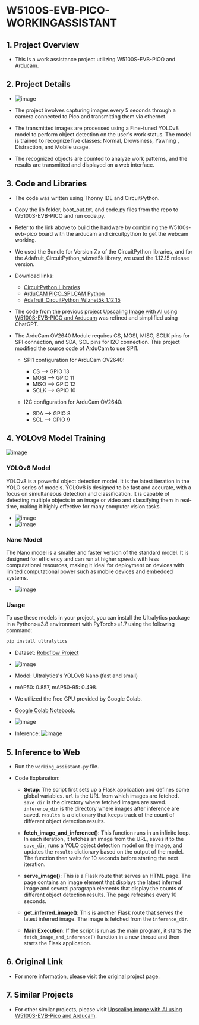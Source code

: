 # W5100S-EVB-PICO-WORKINGASSISTANT

## 1. Project Overview
- This is a work assistance project utilizing W5100S-EVB-PICO and Arducam.

## 2. Project Details
- ![image](https://github.com/dbtjr1103/W5100S-EVB-PICO-WORKINGASSISTANT/assets/115054808/689e8eb8-cade-4f04-a20e-ddaa7af0697f)

- The project involves capturing images every 5 seconds through a camera connected to Pico and transmitting them via ethernet.
  
- The transmitted images are processed using a Fine-tuned YOLOv8 model to perform object detection on the user's work status. The model is trained to recognize five classes: Normal, Drowsiness, Yawning , Distraction, and Mobile usage.
  
- The recognized objects are counted to analyze work patterns, and the results are transmitted and displayed on a web interface.

## 3. Code and Libraries
- The code was written using Thonny IDE and CircuitPython. 

- Copy the lib folder, boot_out.txt, and code.py files from the repo to W5100S-EVB-PICO and run code.py. 

- Refer to the link above to build the hardware by combining the W5100s-evb-pico board with the arducam and circuitpython to get the webcam working. 

- We used the Bundle for Version 7.x of the CircuitPython libraries, and for the Adafruit_CircuitPython_wiznet5k library, we used the 1.12.15 release version.

- Download links:
  - [CircuitPython Libraries](https://circuitpython.org/libraries)
  - [ArduCAM PICO_SPI_CAM Python](https://github.com/ArduCAM/PICO_SPI_CAM/tree/master/Python)
  - [Adafruit_CircuitPython_Wiznet5k 1.12.15](https://github.com/adafruit/Adafruit_CircuitPython_Wiznet5k/releases/tag/1.12.15)

- The code from the previous project [Upscaling Image with AI using W5100S-EVB-PICO and Arducam](https://maker.wiznet.io/Benjamin/projects/upscaling-image-with-ai-using-w5100s-evb-pico-and-arducam/) was refined and simplified using ChatGPT.

- The ArduCam OV2640 Module requires CS, MOSI, MISO, SCLK pins for SPI connection, and SDA, SCL pins for I2C connection. This project modified the source code of ArduCam to use SPI1.

    - SPI1 configuration for ArduCam OV2640:
      - CS --> GPIO 13
      - MOSI --> GPIO 11
      - MISO --> GPIO 12
      - SCLK --> GPIO 10

    - I2C configuration for ArduCam OV2640:
      - SDA --> GPIO 8
      - SCL --> GPIO 9


## 4. YOLOv8 Model Training

![image](https://github.com/dbtjr1103/W5100S-EVB-PICO-WORKINGASSISTANT/assets/115054808/13861027-142c-4fab-993a-ee066d88405d)

  
### YOLOv8 Model

YOLOv8 is a powerful object detection model. It is the latest iteration in the YOLO series of models. YOLOv8 is designed to be fast and accurate, with a focus on simultaneous detection and classification. It is capable of detecting multiple objects in an image or video and classifying them in real-time, making it highly effective for many computer vision tasks.

- ![image](https://github.com/dbtjr1103/W5100S-EVB-PICO-WORKINGASSISTANT/assets/115054808/493d763f-3c68-47b7-ab90-aafeb746727b)
- ![image](https://github.com/dbtjr1103/W5100S-EVB-PICO-WORKINGASSISTANT/assets/115054808/3d38b116-25a2-4a91-919e-d732f3653881)

### Nano Model

The Nano model is a smaller and faster version of the standard model. It is designed for efficiency and can run at higher speeds with less computational resources, making it ideal for deployment on devices with limited computational power such as mobile devices and embedded systems.

- ![image](https://github.com/dbtjr1103/W5100S-EVB-PICO-WORKINGASSISTANT/assets/115054808/4bb2e3d2-1e41-4d16-9634-c98fe59599a7)

### Usage

To use these models in your project, you can install the Ultralytics package in a Python>=3.8 environment with PyTorch>=1.7 using the following command:

```bash
pip install ultralytics
```


- Dataset: [Roboflow Project](https://universe.roboflow.com/project-q3daq/working-0iym3)
- ![image](https://github.com/dbtjr1103/W5100S-EVB-PICO-WORKINGASSISTANT/assets/115054808/45899134-3630-4fc8-9e7a-f174cf524355)

- Model: Ultralytics's YOLOv8 Nano (fast and small)

- mAP50: 0.857, mAP50-95: 0.498.

- We utilized the free GPU provided by Google Colab.

- [Google Colab Notebook](https://colab.research.google.com/drive/1NStVVPItzzwoeldfsPJ-geZATkirvg2z?usp=sharing).
-  ![image](https://github.com/dbtjr1103/W5100S-EVB-PICO-WORKINGASSISTANT/assets/115054808/7ddcfc63-1f3b-4953-b7aa-3bac7163973c)


- Inference:
    ![image](https://github.com/dbtjr1103/W5100S-EVB-PICO-WORKINGASSISTANT/assets/115054808/1ce25d84-259e-40f8-9236-a4ff644a181e)

## 5. Inference to Web
- Run the `working_assistant.py` file.
- Code Explanation:

    - **Setup**: The script first sets up a Flask application and defines some global variables. `url` is the URL from which images are fetched. `save_dir` is the directory where fetched images are saved. `inference_dir` is the directory where images after inference are saved. `results` is a dictionary that keeps track of the count of different object detection results.

    - **fetch_image_and_inference()**: This function runs in an infinite loop. In each iteration, it fetches an image from the URL, saves it to the `save_dir`, runs a YOLO object detection model on the image, and updates the `results` dictionary based on the output of the model. The function then waits for 10 seconds before starting the next iteration.

    - **serve_image()**: This is a Flask route that serves an HTML page. The page contains an image element that displays the latest inferred image and several paragraph elements that display the counts of different object detection results. The page refreshes every 10 seconds.

    - **get_inferred_image()**: This is another Flask route that serves the latest inferred image. The image is fetched from the `inference_dir`.

    - **Main Execution**: If the script is run as the main program, it starts the `fetch_image_and_inference()` function in a new thread and then starts the Flask application.


## 6. Original Link
- For more information, please visit the [original project page](https://maker.wiznet.io/Benjamin/projects/working-assistant-with-w5100s-evb-pico/?serob=4&serterm=month).

## 7. Similar Projects
- For other similar projects, please visit [Upscaling image with AI using W5100S-EVB-Pico and Arducam](https://maker.wiznet.io/Benjamin/projects/upscaling-image-with-ai-using-w5100s-evb-pico-and-arducam/).
